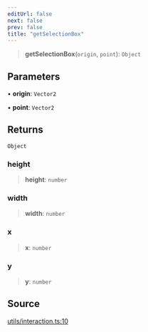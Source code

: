 ```yaml
---
editUrl: false
next: false
prev: false
title: "getSelectionBox"
---
```


> **getSelectionBox**(`origin`, `point`): `Object`

## Parameters

• **origin**: `Vector2`

• **point**: `Vector2`

## Returns

`Object`

### height

> **height**: `number`

### width

> **width**: `number`

### x

> **x**: `number`

### y

> **y**: `number`

## Source

[utils/interaction.ts:10](https://github.com/nodenogg-in/alpha-p2p/blob/bce45d3dc78f9a00957a766d70c8bb1a066ebf43/packages/infinitykit/src/utils/interaction.ts#L10)
